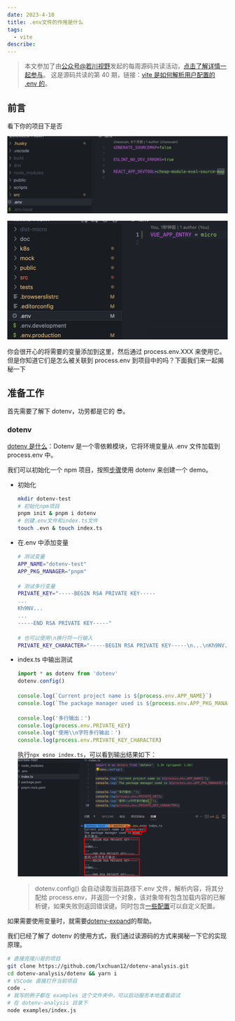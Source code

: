 ```yaml
---
date: 2023-4-10
title: .env文件的作用是什么
tags:
  - vite
describe:
---
```


> 本文参加了由[公众号@若川视野](https://lxchuan12.gitee.io/)发起的每周源码共读活动，[点击了解详情一起参与](https://juejin.cn/post/7079706017579139102)。
> 这是源码共读的第 40 期，链接：[vite 是如何解析用户配置的 .env 的](https://juejin.cn/post/7174045668187570206)。

## 前言

看下你的项目下是否

![create-react-app-env.png](./images/create-react-app-env.png)

![vue-cli-env.png](./images/vue-cli-env.png)

你会很开心的将需要的变量添加到这里，然后通过 process.env.XXX 来使用它。
但是你知道它们是怎么被关联到 process.env 到项目中的吗？下面我们来一起揭秘一下

## 准备工作

首先需要了解下 dotenv，功劳都是它的 😎。

### dotenv

[dotenv 是什么](https://github.com/motdotla/dotenv)：Dotenv 是一个零依赖模块，它将环境变量从 .env 文件加载到 process.env 中。

我们可以初始化一个 npm 项目，按照[步骤](https://github.com/motdotla/dotenv#-install)使用 dotenv 来创建一个 demo。

- 初始化

  ```bash
  mkdir dotenv-test
  # 初始化npm项目
  pnpm init & pnpm i dotenv
  # 创建.env文件和index.ts文件
  touch .evn & touch index.ts
  ```

- 在.env 中添加变量

  ```bash
  # 测试变量
  APP_NAME="dotenv-test"
  APP_PKG_MANAGER="pnpm"

  # 测试多行变量
  PRIVATE_KEY="-----BEGIN RSA PRIVATE KEY-----
  ...
  Kh9NV...
  ...
  -----END RSA PRIVATE KEY-----"

  # 也可以使用\n换行符一行输入
  PRIVATE_KEY_CHARACTER="-----BEGIN RSA PRIVATE KEY-----\n...\nKh9NV...\n...\n-----END RSA PRIVATE KEY-----"
  ```

- index.ts 中输出测试

  ```js
  import * as dotenv from 'dotenv'
  dotenv.config()

  console.log(`Current project name is ${process.env.APP_NAME}`)
  console.log(`The package manager used is ${process.env.APP_PKG_MANAGER}`)

  console.log('多行输出：')
  console.log(process.env.PRIVATE_KEY)
  console.log('使用\\n字符多行输出：')
  console.log(process.env.PRIVATE_KEY_CHARACTER)
  ```

  执行`npx esno index.ts`，可以看到输出结果如下：
  ![dotenv-demo1.png](./images/dotenv-demo1.png)

  > dotenv.config() 会自动读取当前路径下.env 文件，解析内容，将其分配给 process.env，并返回一个对象，该对象带有包含加载内容的已解析键，如果失败则返回错误键。同时包含[一些配置](https://github.com/motdotla/dotenv#options)可以自定义配置。

如果需要使用变量时，就需要[dotenv-expand](https://github.com/motdotla/dotenv-expand)的帮助。

我们已经了解了 dotenv 的使用方式，我们通过读源码的方式来揭秘一下它的实现原理。

```bash
# 直接克隆川哥的项目
git clone https://github.com/lxchuan12/dotenv-analysis.git
cd dotenv-analysis/dotenv && yarn i
# VSCode 直接打开当前项目
code .
# 我写的例子都在 examples 这个文件夹中，可以启动服务本地查看调试
# 在 dotenv-analysis 目录下
node examples/index.js
```

